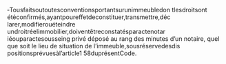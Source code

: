 ‐Tousfaitsoutoutesconventionsportantsurunimmeubledon tlesdroitsont étéconfirmés,ayantpoureffetdeconstituer,transmettre,déc larer,modifierouéteindre undroitréelimmobilier,doiventêtreconstatésparactenotar iéouparactesousseing privé déposé au rang des minutes d’un notaire, quel que soit le lieu de situation de l’immeuble,sousréservedesdis positionsprévuesàl’article1 58duprésentCode.